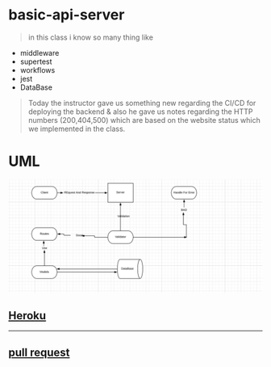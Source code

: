 # basic-api-server


> in this class i know so many thing like 

+ middleware
+ supertest
+ workflows
+ jest
+ DataBase

> Today the instructor gave us something new regarding the CI/CD for deploying the backend & also he gave us notes regarding the HTTP numbers (200,404,500) which are based on the website status which we implemented in the class.

 # UML
 
![UML](./Lab3.png)

## [ Heroku ](https://labeeee.herokuapp.com/)

***

## [pull request](https://github.com/EmadIdris/basic-api-server/pull/2)

